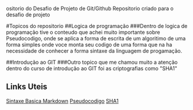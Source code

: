 ositorio do Desafio de Projeto de Git/Github
Repositorio criado para o desafio de projeto

#Topicos do repositorio
##Logica de programação
###Dentro de logica de programação tive o conteudo que achei muito importante sobre Pseudocodigo,
onde se aplica a forma de escrita de um algoritimo de uma forma simples onde voce monta seu codigo de uma forma que na ha necessidade 
de conhecer a forma sintaxe da linguagem de progamação.

##Introdução ao GIT
###Outro topico que me chamou muito a atenção dentro do curso de introdução ao GIT foi as criptografias como "SHA1"




## Links Uteis
[Sintaxe Basica Markdown](https://www.markdownguide.org/basic-syntax/)
[Pseudocodigo](https://www.youtube.com/watch?v=pFl0sd8z-NI)
[SHA1](https://stringfixer.com/pt/SHA-1)